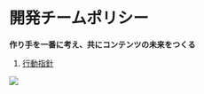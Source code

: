 # 開発チームポリシー

__作り手を一番に考え、共にコンテンツの未来をつくる__

1. [行動指針](/code_of_conduct.markdown)

[![](https://i.creativecommons.org/l/by/4.0/88x31.png)](http://creativecommons.org/licenses/by/4.0/)

